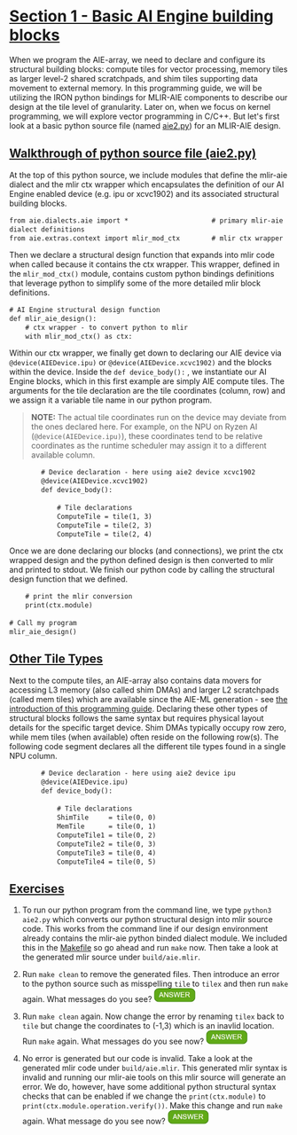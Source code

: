 <!---//===- README.md --------------------------*- Markdown -*-===//
//
// This file is licensed under the Apache License v2.0 with LLVM Exceptions.
// See https://llvm.org/LICENSE.txt for license information.
// SPDX-License-Identifier: Apache-2.0 WITH LLVM-exception
//
// Copyright (C) 2022, Advanced Micro Devices, Inc.
// 
//===----------------------------------------------------------------------===//-->

# <ins>Section 1 - Basic AI Engine building blocks</ins>

When we program the AIE-array, we need to declare and configure its structural building blocks: compute tiles for vector processing, memory tiles as larger level-2 shared scratchpads, and shim tiles supporting data movement to external memory. In this programming guide, we will be utilizing the IRON python bindings for MLIR-AIE components to describe our design at the tile level of granularity. Later on, when we focus on kernel programming, we will explore vector programming in C/C++. But let's first look at a basic python source file (named [aie2.py](./aie2.py)) for an MLIR-AIE design.

## <ins>Walkthrough of python source file (aie2.py)</ins>
At the top of this python source, we include modules that define the mlir-aie dialect and the mlir ctx wrapper which encapsulates the definition of our AI Engine enabled device (e.g. ipu or xcvc1902) and its associated structural building blocks.

```
from aie.dialects.aie import *                     # primary mlir-aie dialect definitions
from aie.extras.context import mlir_mod_ctx        # mlir ctx wrapper 
```
Then we declare a structural design function that expands into mlir code when called because it contains the ctx wrapper. This wrapper, defined in the `mlir_mod_ctx()` module, contains custom python bindings definitions that leverage python to simplify some of the more detailed mlir block definitions. 
```
# AI Engine structural design function
def mlir_aie_design():
    # ctx wrapper - to convert python to mlir
    with mlir_mod_ctx() as ctx:
```
Within our ctx wrapper, we finally get down to declaring our AIE device via `@device(AIEDevice.ipu)` or `@device(AIEDevice.xcvc1902)` and the blocks within the device. Inside the `def device_body():` , we instantiate our AI Engine blocks, which in this first example are simply AIE compute tiles. The arguments for the tile declaration are the tile coordinates (column, row) and we assign it a variable tile name in our python program.

> **NOTE:**  The actual tile coordinates run on the device may deviate from the ones declared here. For example, on the NPU on Ryzen AI (`@device(AIEDevice.ipu)`), these coordinates tend to be relative coordinates as the runtime scheduler may assign it to a different available column.

```
        # Device declaration - here using aie2 device xcvc1902
        @device(AIEDevice.xcvc1902)
        def device_body():

            # Tile declarations
            ComputeTile = tile(1, 3)
            ComputeTile = tile(2, 3)
            ComputeTile = tile(2, 4)
```
Once we are done declaring our blocks (and connections), we print the ctx wrapped design and the python defined design is then converted to mlir and printed to stdout. We finish our python code by calling the structural design function that we defined.
```
    # print the mlir conversion
    print(ctx.module)

# Call my program
mlir_aie_design()
```

## <ins>Other Tile Types</ins>
Next to the compute tiles, an AIE-array also contains data movers for accessing L3 memory (also called shim DMAs) and larger L2 scratchpads (called mem tiles) which are available since the AIE-ML generation - see [the introduction of this programming guide](../README.md). Declaring these other types of structural blocks follows the same syntax but requires physical layout details for the specific target device. Shim DMAs typically occupy row zero, while mem tiles (when available) often reside on the following row(s). The following code segment declares all the different tile types found in a single NPU column.

```
        # Device declaration - here using aie2 device ipu
        @device(AIEDevice.ipu)
        def device_body():

            # Tile declarations
            ShimTile     = tile(0, 0)
            MemTile      = tile(0, 1)
            ComputeTile1 = tile(0, 2)
            ComputeTile2 = tile(0, 3)
            ComputeTile3 = tile(0, 4)
            ComputeTile4 = tile(0, 5)
```

## <u>Exercises</u>
1. To run our python program from the command line, we type `python3 aie2.py` which converts our python structural design into mlir source code. This works from the command line if our design environment already contains the mlir-aie python binded dialect module. We included this in the [Makefile](./Makefile) so go ahead and run `make` now. Then take a look at the generated mlir source under `build/aie.mlir`.

2. Run `make clean` to remove the generated files. Then introduce an error to the python source such as misspelling `tile` to `tilex` and then run `make` again. What messages do you see? <img src="../../mlir_tutorials/images/answer1.jpg" title="There is python error because tilex is not recognized." height=25>

3. Run `make clean` again. Now change the error by renaming `tilex` back to `tile` but change the coordinates to (-1,3) which is an inavlid location. Run `make` again. What messages do you see now? <img src="../../mlir_tutorials/images/answer1.jpg" title="No error is generated." height=25>

4. No error is generated but our code is invalid. Take a look at the generated mlir code under `build/aie.mlir`. This generated mlir syntax is invalid and running our mlir-aie tools on this mlir source will generate an error. We do, however, have some additional python structural syntax checks that can be enabled if we change the `print(ctx.module)` to `print(ctx.module.operation.verify())`. Make this change and run `make` again. What message do you see now? <img src="../../mlir_tutorials/images/answer1.jpg" title="It now says column value fails to satisfy the constraint because the minimum value is 0" height=25> 

